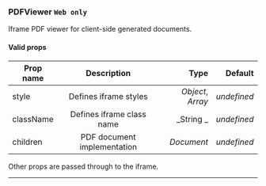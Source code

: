 ### PDFViewer `Web only`

Iframe PDF viewer for client-side generated documents.

#### Valid props

| Prop name |         Description         |              Type |     Default |
| --------- | :-------------------------: | ----------------: | ----------: |
| style     |    Defines iframe styles    | _Object_, _Array_ | _undefined_ |
| className |  Defines iframe class name  |         _String _ | _undefined_ |
| children  | PDF document implementation |        _Document_ | _undefined_ |

Other props are passed through to the iframe.

---
